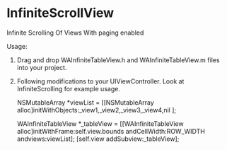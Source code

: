 InfiniteScrollView
==================

Infinite Scrolling Of Views With paging enabled

Usage:

1. Drag and drop WAInfiniteTableView.h and WAInfiniteTableView.m files into your project.

2. Following modifications to your UIViewController. Look at InfiniteScrolling for example usage. 

    NSMutableArray *viewList = [[NSMutableArray alloc]initWithObjects:_view1,_view2,_view3,_view4,nil ];
   
    WAInfiniteTableView *_tableView = [[WAInfiniteTableView alloc]initWithFrame:self.view.bounds andCellWidth:ROW_WIDTH andviews:viewList];
    [self.view addSubview:_tableView];


